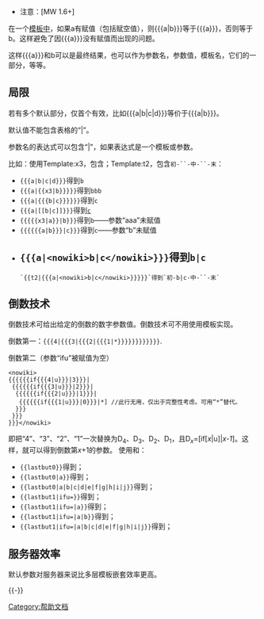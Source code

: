   - 注意：\[MW 1.6+\]

在一个[模板中](https://zh.wikipedia.org/wiki/Help:模板 "wikilink")，如果a有赋值（包括赋空值），则{{{a|b}}}等于{{{a}}}，否则等于b。这样避免了因{{{a}}}没有赋值而出现的问题。

这样{{{a}}}和b可以是最终结果，也可以作为参数名，参数值，模板名，它们的一部分，等等。

## 局限

若有多个默认部分，仅首个有效，比如{{{a|b|c|d}}}等价于{{{a|b}}}。

默认值不能包含表格的“|”。

参数名的表达式可以包含“|”，如果表达式是一个模板或参数。

比如：使用Template:x3，包含；Template:t2，包含`初-``-中-``-末`：

  - `{{{a|b|c|d}}}`得到`b`
  - `{{{a|{{x3|b}}}}}`得到`bbb`
  - `{{{a|{{{b|c}}}}}}`得到`c`
  - `{{{a|[[b|c]]}}}`得到[`c`](https://zh.wikipedia.org/wiki/b "wikilink")
  - `{{{{{x3|a}}|b}}}`得到`b`——参数“aaa”未赋值
  - `{{{{{{a|b}}}|c}}}`得到`c`——参数“b”未赋值
  - `{{{a|<nowiki>b|c</nowiki>}}}`得到`b|c`
      -
        `{{t2|{{{a|<nowiki>b|c</nowiki>}}}}}`得到`初-b|c-中-``-末`

## 倒数技术

倒数技术可给出给定的倒数的数字参数值。倒数技术可不用使用模板实现。

倒数第一：`{{{4|{{{3|{{{2|{{{1|*}}}}}}}}}}}}`.

倒数第二（参数“ifu”被赋值为空）

    <nowiki>
    {{{{{{if{{{4|u}}}|3}}}|
     {{{{{{if{{{3|u}}}|2}}}|
      {{{{{{if{{{2|u}}}|1}}}|
       {{{{{{if{{{1|u}}}|0}}}|*] //此行无用，仅出于完整性考虑。可用“*”替代。
      }}}
     }}}
    }}}</nowiki>

即把“4”、“3”、“2”、“1”一次替换为D<sub>4</sub>、D<sub>3</sub>、D<sub>2</sub>、D<sub>1</sub>，且D<i><sub>x</sub></i>=\[if\[<i>x</i>|u\]|<i>x-1</i>\]。这样，就可以得到倒数第<i>x</i>+1的参数。 使用和：

  - `{{lastbut0}}`得到；
  - `{{lastbut0|a}}`得到；
  - `{{lastbut0|a|b|c|d|e|f|g|h|i|j}}`得到；
  - `{{lastbut1|ifu=}}`得到；
  - `{{lastbut1|ifu=|a}}`得到；
  - `{{lastbut1|ifu=|a|b}}`得到；
  - `{{lastbut1|ifu=|a|b|c|d|e|f|g|h|i|j}}`得到；

## 服务器效率

默认参数对服务器来说比多层模板嵌套效率更高。

{{-}}

[Category:帮助文档](https://zh.wikipedia.org/wiki/Category:帮助文档 "wikilink")